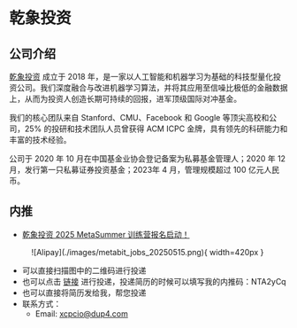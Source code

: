 # 乾象投资

## 公司介绍

[乾象投资][metabit] 成立于 2018 年，是一家以人工智能和机器学习为基础的科技型量化投资公司。我们深度融合与改进机器学习算法，并将其应用至信噪比极低的金融数据上，从而为投资人创造长期可持续的回报，进军顶级国际对冲基金。

我们的核心团队来自 Stanford、CMU、Facebook 和 Google 等顶尖高校和公司，25% 的投研和技术团队人员曾获得 ACM ICPC 金牌，具有领先的科研能力和丰富的技术经验。

公司于 2020 年 10 月在中国基金业协会登记备案为私募基金管理人；2020 年 12 月，发行第一只私募证券投资基金；2023年 4 月，管理规模超过 100 亿元人民币。

## 内推

* [乾象投资 2025 MetaSummer 训练营报名启动！](https://mp.weixin.qq.com/s?__biz=MzI4OTMwMzM1NA==&mid=2247488654&idx=1&sn=e752605c96d144faf63bf20d29a7c87a&chksm=ec306adbdb47e3cd118e84b351d545f269b50437322b5534af0fbf9c6c72cb93f77f6387ae88&cur_album_id=2289121002234216449&scene=189)

<!-- markdownlint-disable-next-line MD033 -->
<figure markdown>
  ![Alipay](./images/metabit_jobs_20250515.png){ width=420px }
</figure>

* 可以直接扫描图中的二维码进行投递
* 也可以点击 [链接](https://app.mokahr.com/apply/metabit-trading/26108#/jobs) 进行投递，投递简历的时候可以填写我的内推码：NTA2yCq
* 也可以直接将简历发给我，帮您投递
* 联系方式：
    * Email: <xcpcio@dup4.com>

[metabit]: https://metabit-trading.com/
